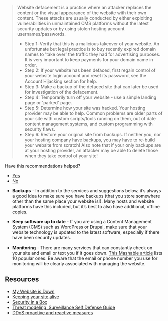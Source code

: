<blockquote>
<p>Website defacement is a practice where an attacker replaces the content or the visual appearance of the website with their own content. These attacks are usually conducted by either exploiting vulnerabilities in unmaintained CMS platforms without the latest security updates or by using stolen hosting account usernames/passwords.</p>
<ul>
<li>Step 1: Verify that this is a malicious takeover of your website. An unfortunate but legal practice is to buy recently expired domain names to &#39;take over&#39; the traffic they had for advertising purposes. It is very important to keep payments for your domain name in order.</li>
<li>Step 2: If your website has been defaced, first regain control of your website login account and reset its password, see the Account Hijacking section for help.</li>
<li>Step 3: Make a backup of the defaced site that can later be used for investigation of the defacement.</li>
<li>Step 4: Temporarily turn off your website - use a simple landing page or &#39;parked&#39; page.</li>
<li>Step 5: Determine how your site was hacked. Your hosting provider may be able to help. Common problems are older parts of your site with custom scripts/tools running on them, out of date content management systems, and custom programming with security flaws.</li>
<li>Step 6: Restore your original site from backups. If neither you, nor your hosting company have backups, you may have to re-build your website from scratch! Also note that if your only backups are at your hosting provider, an attacker may be able to delete those when they take control of your site!</li>
</ul>
</blockquote>
<p>Have this recommendations helped?</p>
<ul>
<li><a href="../resolved_end">Yes</a></li>
<li><a href="../website_down_end">No</a></li>
</ul>
<ul>
<li><p><strong>Backups</strong> - In addition to the services and suggestions below, it’s always a good idea to make sure you have backups (that you store somewhere other than the same place your website is!). Many hosts and website platforms have this included, but it’s best to also have additional, offline copies.</p>
</li>
<li><p><strong>Keep software up to date</strong> - If you are using a Content Management System (CMS) such as WordPress or Drupal, make sure that your website technology is updated to the latest software, especially if there have been security updates.</p>
</li>
<li><p><strong>Monitoring</strong> - There are many services that can constantly check on your site and email or text you if it goes down. <a href="http://mashable.com/2010/04/09/free-uptime-monitoring/">This Mashable article</a> lists 10 popular ones. Be aware that the email or phone number you use for monitoring will be clearly associated with managing the website.</p>
</li>
</ul>
<h2 id="resources">Resources</h2>
<ul>
<li><a href="https://github.com/OpenInternet/MyWebsiteIsDown">My Website is Down</a></li>
<li><a href="https://www.eff.org/keeping-your-site-alive">Keeping your site alive</a></li>
<li><a href="https://securityinabox.org/en/chapter_7_2">Security in a Box</a></li>
<li><a href="https://ssd.eff.org/risk/threats">Threat modeling, Surveillance Self Defense Guide</a></li>
<li><a href="https://www.cert.be/files/DDoS-proactive-reactive.pdf">DDoS proactive and reactive measures</a></li>
</ul>

